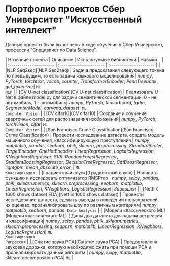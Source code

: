# Портфолио проектов Сбер Университет "Искусственный интеллект"

Данные проекты были выполнены в ходе обучения в Сбер Университет, профессии "Специалист по Data Science".

| Название проекта | Описание | Используемые библиотеки | Навыки &nbsp; &nbsp;|
| :---------------------- | :---------------------- | :---------------------- |
| [NLP Seq2seq](NLP Seq2seq) | Задача предсказания следующего токена по предыдущим, то есть задача языкового моделирования| *numpy*, *PyTorch*, *torchtext*, *vocab*, *counter*, *TransformerEncoder*, *PennTreebank*, *get_tokenizer*| `ML`<br>`NLP` |
| [CV U-net classification](CV U-net classification) | Реализовать U-Net в файле model.py для задачи семантической сегментации: 0 - не автомобиль, 1 - автомобиль| *numpy*, *PyTorch*, *tensorboard*, *tqdm*, *SegmenterModel*, *carvana_dataset*| `ML`<br>`Computer Vision` |
| [CV cifar10](CV cifar10) | Создание и обучение сверточных сетей для распознавания изображений| *numpy*, *PyTorch*, *torchvision*, *cifar*| `ML`<br>`Computer Vision` |
| [San Francisco Crime Classification](San Francisco Crime Classification) | Провести исследование датасета, создать модель машинного обучения, классифицирующую преступления | *numpy*, *matplotlib*, *pandas*, *seaborn*, *phik*, *sklearn*, *preprocessing*, *StandardScaler*, *TargetEncoder*, *OneHotEncoder*, *LinearRegression*, *LogisticRegression*, *KNeighborsRegressor*, *SVR*, *RandomForestRegressor*, *GradientBoostingRegressor*, *DecisionTreeRegressor*, *CatBoostRegressor*, *lightgbm*, *mean_absolute_error*, | `ML`<br>`Классификация` |
| [Градиентный спуск](Градиентный спуск) | Написать функцию и исследовать оптимизатор RMSProp | *numpy*, *scipy*, *pandas*, *phik*, *sklearn.metrics*, *sklearn.preprocessing*, *seaborn*, *matplotlib*, *LinearRegression*, *KNeighbors*, *LogisticRegression*| *Завершён* |
| [Netflix 1000 shows dataset EDA](Netflix 1000 shows dataset) | Провести исследование датасета, сделать выводы о поведении пользователей, их оценках, проанализировать шоу по различным критериям| *numpy*, *matplotlib*, *seaborn*, *pandas*| `Data Analysis` |
| [Модели классического ML](Модели классического ML) | Даны два датасета для задачи регрессии и классификации| *numpy*, *scipy*, *pandas*, *phik*, *sklearn.metrics*, *sklearn.preprocessing*, *seaborn*, *matplotlib*, *LinearRegression*, *KNeighbors*, *LogisticRegression*| `ML`<br>`Классификация`<br>`Регрессия` |
| [Сжатие звука PCA](Сжатие звука PCA) | Предоставлена звуковая дорожка, которую необходимо сжать при помощи РСА и проанализировать данный алгоритм | *numpy*, *scipy*, *matplotlib*, sklearn.decomposition.*PCA*| `ML` |